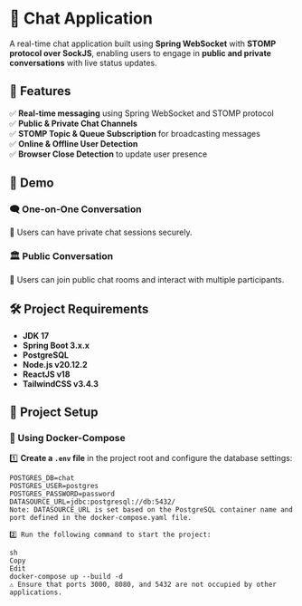 # 💬 Chat Application

A real-time chat application built using **Spring WebSocket** with **STOMP protocol over SockJS**, enabling users to engage in **public and private conversations** with live status updates.

## 📌 Features  
✅ **Real-time messaging** using Spring WebSocket and STOMP protocol  
✅ **Public & Private Chat Channels**  
✅ **STOMP Topic & Queue Subscription** for broadcasting messages  
✅ **Online & Offline User Detection**  
✅ **Browser Close Detection** to update user presence  

## 🎥 Demo  
### 🗨️ One-on-One Conversation  
🔹 Users can have private chat sessions securely.  

### 🏛️ Public Conversation  
🔹 Users can join public chat rooms and interact with multiple participants.  

## 🛠️ Project Requirements  
- **JDK 17**  
- **Spring Boot 3.x.x**  
- **PostgreSQL**  
- **Node.js v20.12.2**  
- **ReactJS v18**  
- **TailwindCSS v3.4.3**  

## 🚀 Project Setup  

### 📌 Using Docker-Compose  
1️⃣ **Create a `.env` file** in the project root and configure the database settings:  

```env
POSTGRES_DB=chat
POSTGRES_USER=postgres
POSTGRES_PASSWORD=password
DATASOURCE_URL=jdbc:postgresql://db:5432/
Note: DATASOURCE_URL is set based on the PostgreSQL container name and port defined in the docker-compose.yaml file.

2️⃣ Run the following command to start the project:

sh
Copy
Edit
docker-compose up --build -d
⚠️ Ensure that ports 3000, 8080, and 5432 are not occupied by other applications.
